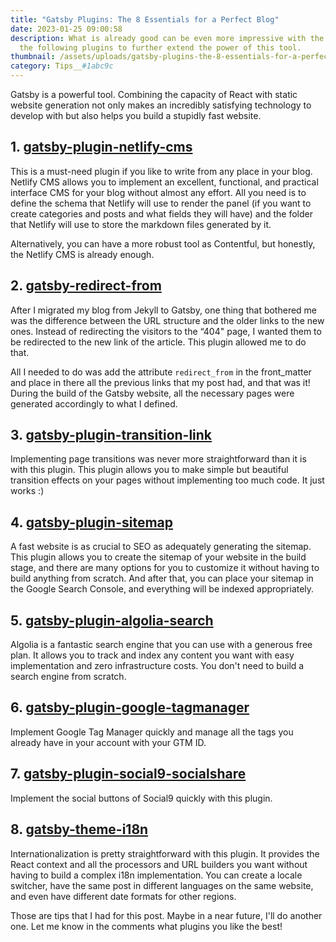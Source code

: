 ```yaml
---
title: "Gatsby Plugins: The 8 Essentials for a Perfect Blog"
date: 2023-01-25 09:00:58
description: What is already good can be even more impressive with the use of
  the following plugins to further extend the power of this tool.
thumbnail: /assets/uploads/gatsby-plugins-the-8-essentials-for-a-perfect-blog.png
category: Tips__#1abc9c
---
```

Gatsby is a powerful tool. Combining the capacity of React with static website generation not only makes an incredibly satisfying technology to develop with but also helps you build a stupidly fast website.

## 1. [gatsby-plugin-netlify-cms](https://www.gatsbyjs.com/plugins/gatsby-plugin-netlify-cms/?=gatsby-plugin-netlify-cms)

This is a must-need plugin if you like to write from any place in your blog. Netlify CMS allows you to implement an excellent, functional, and practical interface CMS for your blog without almost any effort. All you need is to define the schema that Netlify will use to render the panel (if you want to create categories and posts and what fields they will have) and the folder that Netlify will use to store the markdown files generated by it.

Alternatively, you can have a more robust tool as Contentful, but honestly, the Netlify CMS is already enough.

## 2. [gatsby-redirect-from](https://www.gatsbyjs.com/plugins/gatsby-redirect-from/)

After I migrated my blog from Jekyll to Gatsby, one thing that bothered me was the difference between the URL structure and the older links to the new ones. Instead of redirecting the visitors to the “404" page, I wanted them to be redirected to the new link of the article. This plugin allowed me to do that.

All I needed to do was add the attribute `redirect_from` in the front_matter and place in there all the previous links that my post had, and that was it! During the build of the Gatsby website, all the necessary pages were generated accordingly to what I defined.

## 3. [gatsby-plugin-transition-link](https://www.gatsbyjs.com/plugins/gatsby-plugin-transition-link/?=gatsby-plugin-transition-link)

Implementing page transitions was never more straightforward than it is with this plugin. This plugin allows you to make simple but beautiful transition effects on your pages without implementing too much code. It just works :)

<!-- ADS -->

## 4. [gatsby-plugin-sitemap](https://www.gatsbyjs.com/plugins/gatsby-plugin-sitemap/?=gatsby-plugin-sitemap)

A fast website is as crucial to SEO as adequately generating the sitemap. This plugin allows you to create the sitemap of your website in the build stage, and there are many options for you to customize it without having to build anything from scratch. And after that, you can place your sitemap in the Google Search Console, and everything will be indexed appropriately.

## 5. [gatsby-plugin-algolia-search](https://www.gatsbyjs.com/plugins/gatsby-plugin-algolia-search/?=gatsby-plugin-algolia-search)

Algolia is a fantastic search engine that you can use with a generous free plan. It allows you to track and index any content you want with easy implementation and zero infrastructure costs. You don't need to build a search engine from scratch.

## 6. [gatsby-plugin-google-tagmanager](https://www.gatsbyjs.com/plugins/gatsby-plugin-google-tagmanager/?=gatsby-plugin-google-tagmanager)

Implement Google Tag Manager quickly and manage all the tags you already have in your account with your GTM ID.

## 7. [gatsby-plugin-social9-socialshare](https://www.gatsbyjs.com/plugins/gatsby-plugin-social9-socialshare/?=gatsby-plugin-social9-socialshare)

Implement the social buttons of Social9 quickly with this plugin.

## 8. [gatsby-theme-i18n](https://www.gatsbyjs.com/plugins/gatsby-theme-i18n/?=gatsby-theme-i18n)

Internationalization is pretty straightforward with this plugin. It provides the React context and all the processors and URL builders you want without having to build a complex i18n implementation.  You can create a locale switcher, have the same post in different languages on the same website, and even have different date formats for other regions.

Those are tips that I had for this post. Maybe in a near future, I'll do another one. Let me know in the comments what plugins you like the best!
